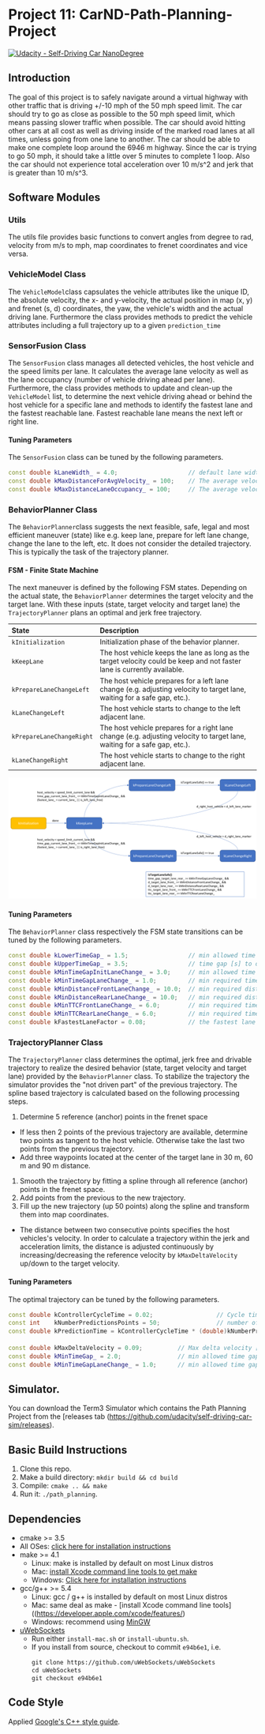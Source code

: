 # Project 11: CarND-Path-Planning-Project
[![Udacity - Self-Driving Car NanoDegree](https://s3.amazonaws.com/udacity-sdc/github/shield-carnd.svg)](http://www.udacity.com/drive)

[//]: # (Image References)
[image_fsm]: ./images/fsm.png

## Introduction
The goal of this project is to safely navigate around a virtual highway with other traffic that is driving +/-10 mph of the 50 mph speed limit. The car should try to go as close as possible to the 50 mph speed limit, which means passing slower traffic when possible. The car should avoid hitting other cars at all cost as well as driving inside of the marked road lanes at all times, unless going from one lane to another. The car should be able to make one complete loop around the 6946 m highway. Since the car is trying to go 50 mph, it should take a little over 5 minutes to complete 1 loop. Also the car should not experience total acceleration over 10 m/s^2 and jerk that is greater than 10 m/s^3.

## Software Modules

### Utils
The utils file provides basic functions to convert angles from degree to rad, velocity from m/s to mph, map coordinates to frenet coordinates and vice versa.

### VehicleModel Class
The `VehicleModel`class capsulates the vehicle attributes like the unique ID, the absolute velocity, the x- and y-velocity, the actual position in map (x, y) and frenet (s, d) coordinates, the yaw, the vehicle's width and the actual driving lane. Furthermore the class provides methods to predict the vehicle attributes including a full trajectory up to a given `prediction_time`

### SensorFusion Class
The `SensorFusion` class manages all detected vehicles, the host vehicle and the speed limits per lane. It calculates the average lane velocity as well as the lane occupancy (number of vehicle driving ahead per lane). Furthermore, the class provides methods to update and clean-up the `VehicleModel` list, to determine the next vehicle driving ahead or behind the host vehicle for a specific lane and methods to identify the fastest lane and the fastest reachable lane. Fastest reachable lane means the next left or right line.

#### Tuning Parameters

The `SensorFusion` class can be tuned by the following parameters.
``` C++
const double kLaneWidth_ = 4.0;                    // default lane width
const double kMaxDistanceForAvgVelocity_ = 100;    // The average velocity is calcualted for vehicles in range of x m ahead
const double kMaxDistanceLaneOccupancy_ = 100;     // The average velocity is calcualted for vehicles in range of x m ahead
```

### BehaviorPlanner Class
The `BehaviorPlanner`class suggests the next feasible, safe, legal and most efficient maneuver (state) like e.g. keep lane, prepare for left lane change, change the lane to the left, etc. It does not consider the detailed trajectory. This is typically the task of the trajectory planner.

#### FSM - Finite State Machine
The next maneuver is defined by the following FSM states. Depending on the actual state, the `BehaviorPlanner` determines the target velocity and the target lane. With these inputs (state, target velocity and target lane) the `TrajectoryPlanner` plans an optimal and jerk free trajectory.

| State                     | Description                                                                                                               |
|:--------------------------|:--------------------------------------------------------------------------------------------------------------------------|
| `kInitialization`         | Initialization phase of the behavior planner.                                                                             |
| `kKeepLane`               | The host vehicle keeps the lane as long as the target velocity could be keep and not faster lane is currently available.  |
| `kPrepareLaneChangeLeft`  | The host vehicle prepares for a left lane change (e.g. adjusting velocity to target lane, waiting for a safe gap, etc.).  |
| `kLaneChangeLeft`         | The host vehicle starts to change to the left adjacent lane.                                                              |
| `kPrepareLaneChangeRight` | The host vehicle prepares for a right lane change (e.g. adjusting velocity to target lane, waiting for a safe gap, etc.). |
| `kLaneChangeRight`        | The host vehicle starts to change to the right adjacent lane.                                                             |

![FSM diagram][image_fsm]

#### Tuning Parameters

The `BehaviorPlanner` class respectively the FSM state transitions can be tuned by the following parameters.
``` C++
const double kLowerTimeGap_ = 1.5;                 // min allowed time gap to vehicle ahead [s]
const double kUpperTimeGap_ = 3.5;                 // time gap [s] to drive with speed limit
const double kMinTimeGapInitLaneChange_ = 3.0;     // min allowed time gap to intiate a lane change [s]
const double kMinTimeGapLaneChange_ = 1.0;         // min required time gap to vehicle in target lane [s]
const double kMinDistanceFrontLaneChange_ = 10.0;  // min required distance to vehicle ahead in target lane [m]
const double kMinDistanceRearLaneChange_ = 10.0;   // min required distance to vehicle behind in target lane [m]
const double kMinTTCFrontLaneChange_ = 6.0;        // min required time-to-collision to vehicle ahead in target lane [s]
const double kMinTTCRearLaneChange_ = 6.0;         // min required time-to-collision to vehicle behind in target lane [s]
const double kFastestLaneFactor = 0.08;            // the fastest lane velocity need to  be x% faster than the current [%]
```
### TrajectoryPlanner Class
The `TrajectoryPlanner` class determines the optimal, jerk free and drivable trajectory to realize the desired behavior (state, target velocity and target lane) provided by the `BehaviorPlanner` class. To stabilize the trajectory the simulator provides the "not driven part" of the previous trajectory. The spline based trajectory is calculated based on the following processing steps.

1. Determine 5 reference (anchor) points in the frenet space
 - If less then 2 points of the previous trajectory are available, determine two points as tangent to the host vehicle. Otherwise take the last two points from the previous trajectory.
 - Add three waypoints located at the center of the target lane in 30 m, 60 m and 90 m distance.
1. Smooth the trajectory by fitting a spline through all reference (anchor) points in the frenet space.
1. Add points from the previous to the new trajectory.
1. Fill up the new trajectory (up 50 points) along the spline and transform them into map coordinates.
 - The distance between two consecutive points specifies the host vehicles's velocity. In order to calculate a trajectory within the jerk and acceleration limits, the distance is adjusted continuously by increasing/decreasing the reference velocity by `kMaxDeltaVelocity` up/down to the target velocity.

#### Tuning Parameters
The optimal trajectory can be tuned by the following parameters.
```C++
const double kControllerCycleTime = 0.02;                  // Cycle time of the vehicle controller between two trajectory points [s]
const int    kNumberPredictionsPoints = 50;                // number of prediction points for e.g. the trajectory planner or vehicle model
const double kPredictionTime = kControllerCycleTime * (double)kNumberPredictionsPoints;

const double kMaxDeltaVelocity = 0.09;          // Max delta velocity [m/s] between two waypoints to guarantee accelerations < 10 m/s2 jerks < 10 m/s3
const double kMinTimeGap_ = 2.0;                // min allowed time gap to vehicle ahead [s]
const double kMinTimeGapLaneChange_ = 1.0;      // min allowed time gap to vehicle ahead/behind during a lane change [s]
```

## Simulator.
You can download the Term3 Simulator which contains the Path Planning Project from the [releases tab (https://github.com/udacity/self-driving-car-sim/releases).

## Basic Build Instructions

1. Clone this repo.
2. Make a build directory: `mkdir build && cd build`
3. Compile: `cmake .. && make`
4. Run it: `./path_planning`.

## Dependencies

* cmake >= 3.5
 * All OSes: [click here for installation instructions](https://cmake.org/install/)
* make >= 4.1
  * Linux: make is installed by default on most Linux distros
  * Mac: [install Xcode command line tools to get make](https://developer.apple.com/xcode/features/)
  * Windows: [Click here for installation instructions](http://gnuwin32.sourceforge.net/packages/make.htm)
* gcc/g++ >= 5.4
  * Linux: gcc / g++ is installed by default on most Linux distros
  * Mac: same deal as make - [install Xcode command line tools]((https://developer.apple.com/xcode/features/)
  * Windows: recommend using [MinGW](http://www.mingw.org/)
* [uWebSockets](https://github.com/uWebSockets/uWebSockets)
  * Run either `install-mac.sh` or `install-ubuntu.sh`.
  * If you install from source, checkout to commit `e94b6e1`, i.e.
    ```
    git clone https://github.com/uWebSockets/uWebSockets
    cd uWebSockets
    git checkout e94b6e1
    ```

## Code Style

Applied [Google's C++ style guide](https://google.github.io/styleguide/cppguide.html).
